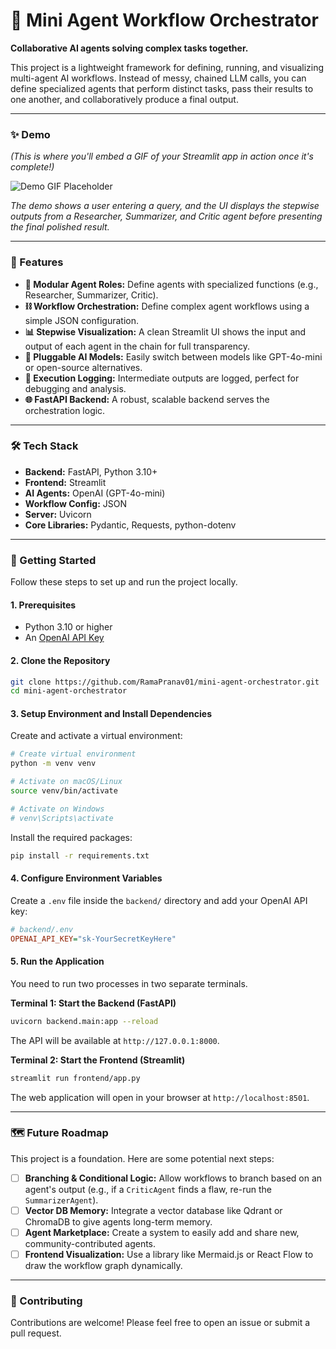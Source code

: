 # 🤖 Mini Agent Workflow Orchestrator

**Collaborative AI agents solving complex tasks together.**

This project is a lightweight framework for defining, running, and visualizing multi-agent AI workflows. Instead of messy, chained LLM calls, you can define specialized agents that perform distinct tasks, pass their results to one another, and collaboratively produce a final output.

---

### ✨ Demo

*(This is where you'll embed a GIF of your Streamlit app in action once it's complete!)*

![Demo GIF Placeholder](https://user-images.githubusercontent.com/10284317/144275140-5b1287c8-971c-42b1-a20c-033185a535c8.png)

*The demo shows a user entering a query, and the UI displays the stepwise outputs from a Researcher, Summarizer, and Critic agent before presenting the final polished result.*

---

### 🚀 Features

*   **🧩 Modular Agent Roles:** Define agents with specialized functions (e.g., Researcher, Summarizer, Critic).
*   **⛓️ Workflow Orchestration:** Define complex agent workflows using a simple JSON configuration.
*   **📊 Stepwise Visualization:** A clean Streamlit UI shows the input and output of each agent in the chain for full transparency.
*   **🔌 Pluggable AI Models:** Easily switch between models like GPT-4o-mini or open-source alternatives.
*   **📝 Execution Logging:** Intermediate outputs are logged, perfect for debugging and analysis.
*   **🌐 FastAPI Backend:** A robust, scalable backend serves the orchestration logic.

---

### 🛠️ Tech Stack

*   **Backend:** FastAPI, Python 3.10+
*   **Frontend:** Streamlit
*   **AI Agents:** OpenAI (GPT-4o-mini)
*   **Workflow Config:** JSON
*   **Server:** Uvicorn
*   **Core Libraries:** Pydantic, Requests, python-dotenv

---

### 🏁 Getting Started

Follow these steps to set up and run the project locally.

#### 1. Prerequisites

*   Python 3.10 or higher
*   An [OpenAI API Key](https://platform.openai.com/)

#### 2. Clone the Repository

```bash
git clone https://github.com/RamaPranav01/mini-agent-orchestrator.git
cd mini-agent-orchestrator
```

#### 3. Setup Environment and Install Dependencies

Create and activate a virtual environment:

```bash
# Create virtual environment
python -m venv venv

# Activate on macOS/Linux
source venv/bin/activate

# Activate on Windows
# venv\Scripts\activate
```

Install the required packages:

```bash
pip install -r requirements.txt
```

#### 4. Configure Environment Variables

Create a `.env` file inside the `backend/` directory and add your OpenAI API key:

```ini
# backend/.env
OPENAI_API_KEY="sk-YourSecretKeyHere"
```

#### 5. Run the Application

You need to run two processes in two separate terminals.

**Terminal 1: Start the Backend (FastAPI)**

```bash
uvicorn backend.main:app --reload
```
The API will be available at `http://127.0.0.1:8000`.

**Terminal 2: Start the Frontend (Streamlit)**

```bash
streamlit run frontend/app.py
```
The web application will open in your browser at `http://localhost:8501`.

---

### 🗺️ Future Roadmap

This project is a foundation. Here are some potential next steps:

*   [ ] **Branching & Conditional Logic:** Allow workflows to branch based on an agent's output (e.g., if a `CriticAgent` finds a flaw, re-run the `SummarizerAgent`).
*   [ ] **Vector DB Memory:** Integrate a vector database like Qdrant or ChromaDB to give agents long-term memory.
*   [ ] **Agent Marketplace:** Create a system to easily add and share new, community-contributed agents.
*   [ ] **Frontend Visualization:** Use a library like Mermaid.js or React Flow to draw the workflow graph dynamically.

---

### 🤝 Contributing

Contributions are welcome! Please feel free to open an issue or submit a pull request.